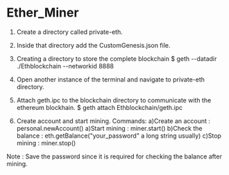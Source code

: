 # Ether_Miner

1. Create a directory called private-eth.

2. Inside that directory add the CustomGenesis.json file.

3. Creating a directory to store the complete blockchain
  $ geth --datadir ./Ethblockchain --networkid 8888
  
4. Open another instance of the terminal and navigate to private-eth directory.

5. Attach geth.ipc to the blockchain directory to communicate with the ethereum blockhain.
  $ geth attach Ethblockchain/geth.ipc
  
6. Create account and start mining.
  Commands:
  a)Create an account : personal.newAccount()
  a)Start mining : miner.start()
  b)Check the balance : eth.getBalance("your_password" a long string usually)
  c)Stop mining : miner.stop()
  
 Note : Save the password since it is required for checking the balance after mining.  

